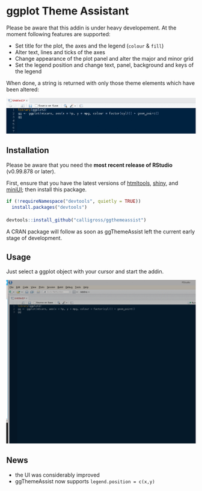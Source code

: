 ggplot Theme Assistant
==============

Please be aware that this addin is under heavy developement. At the moment following features are supported:

* Set title for the plot, the axes and the legend (`colour` & `fill`)
* Alter text, lines and ticks of the axes
* Change appearance of the plot panel and alter the major and minor grid
* Set the legend position and change text, panel, background and keys of the legend

When done, a string is returned with only those theme elements which have been altered:

![Screenshot](examples/script.gif)


Installation
------------

Please be aware that you need the **most recent release of RStudio** (v0.99.878 or later).

First, ensure that you have the latest versions of
[htmltools](https://github.com/rstudio/htmltools),
[shiny](https://github.com/rstudio/shiny), and
[miniUI](https://github.com/rstudio/miniUI);
then install this package.

```r
if (!requireNamespace("devtools", quietly = TRUE))
  install.packages("devtools")

devtools::install_github("calligross/ggthemeassist")
```

A CRAN package will follow as soon as ggThemeAssist left the current early stage of development.

Usage
------------
Just select a ggplot object with your cursor and start the addin.

![Screenshot](examples/usage2.gif)

News
------------
* the UI was considerably improved
* ggThemeAssist now supports `legend.position = c(x,y)`
